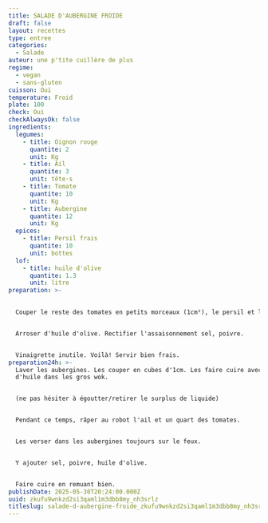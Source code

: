 ```yaml
---
title: SALADE D'AUBERGINE FROIDE
draft: false
layout: recettes
type: entree
categories:
  - Salade
auteur: une p'tite cuillère de plus
regime:
  - vegan
  - sans-gluten
cuisson: Oui
temperature: Froid
plate: 100
check: Oui
checkAlwaysOk: false
ingredients:
  legumes:
    - title: Oignon rouge
      quantite: 2
      unit: Kg
    - title: Ail
      quantite: 3
      unit: tête·s
    - title: Tomate
      quantite: 10
      unit: Kg
    - title: Aubergine
      quantite: 12
      unit: Kg
  epices:
    - title: Persil frais
      quantite: 10
      unit: bottes
  lof:
    - title: huile d'olive
      quantite: 1.3
      unit: litre
preparation: >-
  

  Couper le reste des tomates en petits morceaux (1cm²), le persil et les oignons.


  Arroser d'huile d'olive. Rectifier l'assaisonnement sel, poivre.


  Vinaigrette inutile. Voilà! Servir bien frais.
preparation24h: >-
  Laver les aubergines. Les couper en cubes d'1cm. Les faire cuire avec un peu
  d'huile dans les gros wok.


  (ne pas hésiter à égoutter/retirer le surplus de liquide)


  Pendant ce temps, râper au robot l'ail et un quart des tomates.


  Les verser dans les aubergines toujours sur le feux. 


  Y ajouter sel, poivre, huile d'olive.


  Faire cuire en remuant bien.
publishDate: 2025-05-30T20:24:00.000Z
uuid: zkufu9wnkzd2si3qaml1m3dbb8my_nh3srlz
titleslug: salade-d-aubergine-froide_zkufu9wnkzd2si3qaml1m3dbb8my_nh3srlz
---
```

